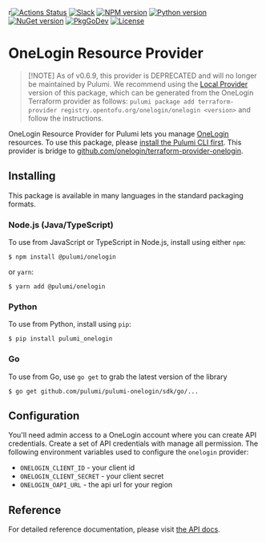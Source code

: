 r[![Actions Status](https://github.com/pulumi/pulumi-onelogin/workflows/master/badge.svg)](https://github.com/pulumi/pulumi-onelogin/actions)
[![Slack](http://www.pulumi.com/images/docs/badges/slack.svg)](https://slack.pulumi.com)
[![NPM version](https://badge.fury.io/js/%40pulumi%2Fonelogin.svg)](https://www.npmjs.com/package/@pulumi/onelogin)
[![Python version](https://badge.fury.io/py/pulumi-onelogin.svg)](https://pypi.org/project/pulumi-onelogin)
[![NuGet version](https://badge.fury.io/nu/pulumi.onelogin.svg)](https://badge.fury.io/nu/pulumi.onelogin)
[![PkgGoDev](https://pkg.go.dev/badge/github.com/pulumi/pulumi-onelogin/sdk/go/onelogin)](https://pkg.go.dev/github.com/pulumi/pulumi-onelogin/sdk/go/onelogin)
[![License](https://img.shields.io/npm/l/%40pulumi%2Fpulumi.svg)](https://github.com/pulumi/pulumi-onelogin/blob/master/LICENSE)

# OneLogin Resource Provider

>[!NOTE] As of v0.6.9, this provider is DEPRECATED and will no longer be maintained by Pulumi.
> We recommend using the [Local Provider](https://www.pulumi.com/blog/any-terraform-provider/) version of this package,
> which can be generated from the OneLogin Terraform provider as follows:
> `pulumi package add terraform-provider registry.opentofu.org/onelogin/onelogin <version>`
> and follow the instructions.

OneLogin Resource Provider for Pulumi lets you manage [OneLogin](https://onelogin.com) resources.
To use this package, please [install the Pulumi CLI first](https://pulumi.io/).
This provider is bridge to [github.com/onelogin/terraform-provider-onelogin](https://github.com/onelogin/terraform-provider-onelogin).

## Installing

This package is available in many languages in the standard packaging formats.

### Node.js (Java/TypeScript)

To use from JavaScript or TypeScript in Node.js, install using either `npm`:

    $ npm install @pulumi/onelogin

or `yarn`:

    $ yarn add @pulumi/onelogin

### Python

To use from Python, install using `pip`:

    $ pip install pulumi_onelogin

### Go

To use from Go, use `go get` to grab the latest version of the library

    $ go get github.com/pulumi/pulumi-onelogin/sdk/go/...

## Configuration

You'll need admin access to a OneLogin account where you can create API credentials.
Create a set of API credentials with manage all permission.
The following environment variables used to configure the `onelogin` provider:

- `ONELOGIN_CLIENT_ID` - your client id
- `ONELOGIN_CLIENT_SECRET` - your client secret
- `ONELOGIN_OAPI_URL` - the api url for your region

## Reference

For detailed reference documentation, please visit [the API docs][1].

[1]: https://www.pulumi.com/docs/reference/pkg/onelogin/
